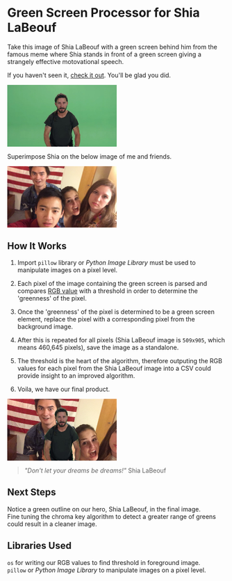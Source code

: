 # Green Screen Processor for Shia LaBeouf

Take this image of Shia LaBeouf with a green screen behind him from the famous meme where Shia stands in front of a green screen giving a strangely effective motovational speech.  

If you haven't seen it, [check it out](shia).  You'll be glad you did.  

<img alt='Shia LaBeouf' width='50%' height='50%' align='center' src='lib/09-Sep-18_00-52-96.png'>

Superimpose Shia on the below image of me and friends.  

<img alt='For Good' width='50%' height='50%' align='center' src='lib/transpose_horizontal.png'>

## How It Works
1) Import `pillow` library or _Python Image Library_ must be used to manipulate images on a pixel level.

2) Each pixel of the image containing the green screen is parsed and compares [RGB value](rgb) with a threshold in order to determine the 'greenness' of the pixel.  

3) Once the 'greenness' of the pixel is determined to be a green screen element, replace the pixel with a corresponding pixel from the background image.  

4) After this is repeated for all pixels (Shia LaBeouf image is `509x905`, which means 460,645 pixels), save the image as a standalone. 

5) The threshold is the heart of the algorithm, therefore outputing the RGB values for each pixel from the Shia LaBeouf image into a CSV could provide insight to an improved algorithm.   



6) Voila, we have our final product.  
<img alt='Shia LaBeouf' width='50%' height='50%' align='center' src='lib/09-Sep-18_00-57-35.png'>

> *"Don't let your dreams be dreams!"*
> Shia LaBeouf


## Next Steps
Notice a green outline on our hero, Shia LaBeouf, in the final image.  
Fine tuning the chroma key algorithm to detect a greater range of greens could result in a cleaner image.  

## Libraries Used
`os` for writing our RGB values to find threshold in foreground image.  
`pillow` or _Python Image Library_ to manipulate images on a pixel level.  


[shia]: https://www.youtube.com/watch?v=ZXsQAXx_ao0
[rgb]:https://www.w3schools.com/colors/colors_rgb.asp
